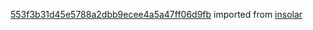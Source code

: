 [553f3b31d45e5788a2dbb9ecee4a5a47ff06d9fb](https://github.com/insolar/insolar/commit/553f3b31d45e5788a2dbb9ecee4a5a47ff06d9fb) imported from [insolar](https://github.com/insolar/insolar)
